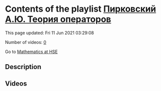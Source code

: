 # Contents of the playlist [Пирковский А.Ю. Теория операторов](https://www.youtube.com/playlist?list=PLq3E5oubNNoAsDWD7ZxG76Dc8O_7CZmgC)

This page updated: Fri 11 Jun 2021 03:29:08

Number of videos: [0](#videos)

Go to [Mathematics at HSE](../README.md)

## Description



## Videos

